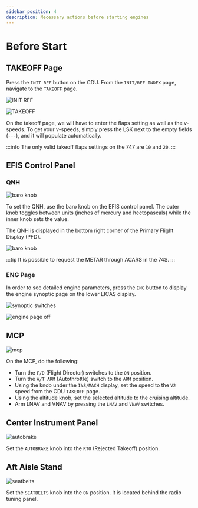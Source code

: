 ```yaml
---
sidebar_position: 4
description: Necessary actions before starting engines
---
```


# Before Start

## TAKEOFF Page

Press the `INIT REF` button on the CDU. From the `INIT/REF INDEX` page, navigate to the `TAKEOFF` page.

![INIT REF](../assets/bg/init-ref-takeoff.png)

![TAKEOFF](../assets/bg/takeoff-page.png)

On the takeoff page, we will have to enter the flaps setting as well as the v-speeds. To get your v-speeds, simply press the LSK next to the empty fields (`---`), and it will populate automatically.

:::info
The only valid takeoff flaps settings on the 747 are `10` and `20`.
:::

## EFIS Control Panel

### QNH

![baro knob](../assets/bg/baro-knob.png)

To set the QNH, use the baro knob on the EFIS control panel. The outer knob toggles between units (inches of mercury and hectopascals) while the inner knob sets the value.

The QNH is displayed in the bottom right corner of the Primary Flight Display (PFD).

![baro knob](../assets/bg/qnh-setting.png)

:::tip
It is possible to request the METAR through ACARS in the 74S.
:::

### ENG Page

In order to see detailed engine parameters, press the `ENG` button to display the engine synoptic page on the lower EICAS display.

![synoptic switches](../assets/bg/synoptic-switches.png)

![engine page off](../assets/bg/engine-page-off.png)

## MCP

![mcp](../assets/bg/mcp.png)

On the MCP, do the following:
* Turn the `F/D` (Flight Director) switches to the `ON` position.
* Turn the `A/T ARM` (Autothrottle) switch to the `ARM` position.
* Using the knob under the `IAS/MACH` display, set the speed to the `V2` speed from the CDU `TAKEOFF` page.
* Using the altitude knob, set the selected altitude to the cruising altitude.
* Arm LNAV and VNAV by pressing the `LNAV` and `VNAV` switches.

## Center Instrument Panel

![autobrake](../assets/bg/autobrake.png)

Set the `AUTOBRAKE` knob into the `RTO` (Rejected Takeoff) position.

## Aft Aisle Stand

![seatbelts](../assets/bg/seatbelts.png)

Set the `SEATBELTS` knob into the `ON` position. It is located behind the radio tuning panel.